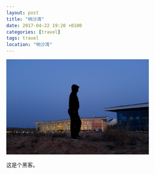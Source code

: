 ```yaml
---
layout: post
title: "响沙湾"
date: 2017-04-22 19:20 +0100
categories: [travel]
tags: travel
location: "响沙湾"
---
```


<img src="/img/2017/20170422-DSCF1808.jpg" alt="响沙湾" style="width: 75%; height: 75%"/>

这是个黑客。
